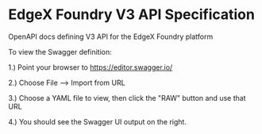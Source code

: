 # EdgeX Foundry V3 API Specification
OpenAPI docs defining V3 API for the EdgeX Foundry platform 

To view the Swagger definition:

1.) Point your browser to https://editor.swagger.io/

2.) Choose File --> Import from URL

3.) Choose a YAML file to view, then click the "RAW" button and use that URL

4.) You should see the Swagger UI output on the right.
